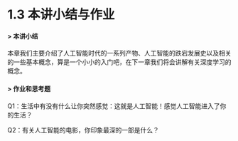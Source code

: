 # 1.3 本讲小结与作业

#### &gt; 本讲小结

本章我们主要介绍了人工智能时代的一系列产物、人工智能的跌宕发展史以及相关的一些基本概念，算是一个小小的入门吧，在下一章我们将会讲解有关深度学习的概念。



#### &gt; 作业和思考题

Q1：生活中有没有什么让你突然感觉：这就是人工智能！感觉人工智能进入了你的生活？

Q2：有关人工智能的电影，你印象最深的一部是什么？

